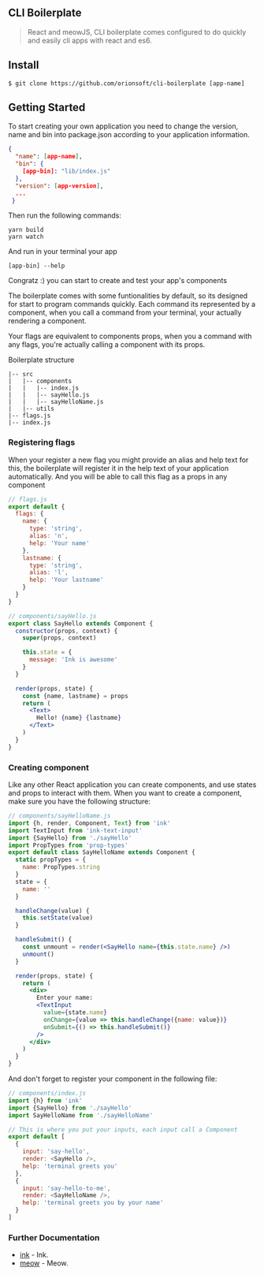 ## CLI Boilerplate
> React and meowJS, CLI boilerplate comes configured to do quickly and easily cli apps with react and es6.

## Install

```
$ git clone https://github.com/orionsoft/cli-boilerplate [app-name]
```


## Getting Started
To start creating your own application you need to change the version, name and bin into package.json according to your application information.

```json
{
  "name": [app-name],
  "bin": {
    [app-bin]: "lib/index.js"
  },
  "version": [app-version],
  ...
 }
```
Then run the following commands:
```
yarn build
yarn watch
```
And run in your terminal your app

```
[app-bin] --help
```
Congratz :) you can start to create and test your app's components

The boilerplate comes with some funtionalities by default, so its designed for start to program commands quickly. Each command its represented by a component, when you call a command from your terminal, your actually rendering a component.

Your flags are equivalent to components props, when you a command with any flags, you're actually calling a component with its props.

Boilerplate structure
```
|-- src
|   |-- components
|   |   |-- index.js
|   |   |-- sayHello.js
|   |   |-- sayHelloName.js
|   |-- utils
|-- flags.js
|-- index.js
```
### Registering flags

When your register a new flag you might provide an alias and help text for this, the boilerplate will register it in the help text of your application automatically. And you will be able to call this flag as a props in any component

```jsx
// flags.js
export default {
  flags: {
    name: {
      type: 'string',
      alias: 'n',
      help: 'Your name'
    },
    lastname: {
      type: 'string',
      alias: 'l',
      help: 'Your lastname'
    }
  }
}
```
```jsx
// components/sayHello.js
export class SayHello extends Component {
  constructor(props, context) {
    super(props, context)

    this.state = {
      message: 'Ink is awesome'
    }
  }

  render(props, state) {
    const {name, lastname} = props
    return (
      <Text>
        Hello! {name} {lastname}
      </Text>
    )
  }
}
```
### Creating component
Like any other React application you can create components, and use states and props to interact with them. When you want to create a component, make sure you have the following structure:

```jsx
// components/sayHelloName.js
import {h, render, Component, Text} from 'ink'
import TextInput from 'ink-text-input'
import {SayHello} from './sayHello'
import PropTypes from 'prop-types'
export default class SayHelloName extends Component {
  static propTypes = {
    name: PropTypes.string
  }
  state = {
    name: ''
  }

  handleChange(value) {
    this.setState(value)
  }

  handleSubmit() {
    const unmount = render(<SayHello name={this.state.name} />)
    unmount()
  }

  render(props, state) {
    return (
      <div>
        Enter your name:
        <TextInput
          value={state.name}
          onChange={value => this.handleChange({name: value})}
          onSubmit={() => this.handleSubmit()}
        />
      </div>
    )
  }
}
```
And don't forget to register your component in the following file:

```js
// components/index.js
import {h} from 'ink'
import {SayHello} from './sayHello'
import SayHelloName from './sayHelloName'

// This is where you put your inputs, each input call a Component
export default [
  {
    input: 'say-hello',
    render: <SayHello />,
    help: 'terminal greets you'
  },
  {
    input: 'say-hello-to-me',
    render: <SayHelloName />,
    help: 'terminal greets you by your name'
  }
]
```

### Further Documentation

- [ink](https://github.com/vadimdemedes/ink) - Ink.
- [meow](https://github.com/sindresorhus/meow) - Meow.
